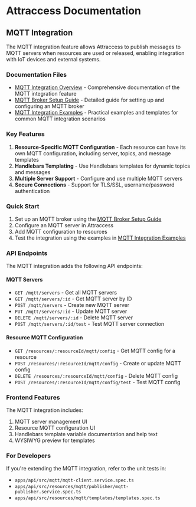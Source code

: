 # Attraccess Documentation

## MQTT Integration

The MQTT integration feature allows Attraccess to publish messages to MQTT servers when resources are used or released, enabling integration with IoT devices and external systems.

### Documentation Files

- [MQTT Integration Overview](./mqtt-integration.md) - Comprehensive documentation of the MQTT integration feature
- [MQTT Broker Setup Guide](./mqtt-setup-guide.md) - Detailed guide for setting up and configuring an MQTT broker
- [MQTT Integration Examples](./mqtt-examples.md) - Practical examples and templates for common MQTT integration scenarios

### Key Features

1. **Resource-Specific MQTT Configuration** - Each resource can have its own MQTT configuration, including server, topics, and message templates
2. **Handlebars Templating** - Use Handlebars templates for dynamic topics and messages
3. **Multiple Server Support** - Configure and use multiple MQTT servers
4. **Secure Connections** - Support for TLS/SSL, username/password authentication

### Quick Start

1. Set up an MQTT broker using the [MQTT Broker Setup Guide](./mqtt-setup-guide.md)
2. Configure an MQTT server in Attraccess
3. Add MQTT configuration to resources
4. Test the integration using the examples in [MQTT Integration Examples](./mqtt-examples.md)

### API Endpoints

The MQTT integration adds the following API endpoints:

#### MQTT Servers

- `GET /mqtt/servers` - Get all MQTT servers
- `GET /mqtt/servers/:id` - Get MQTT server by ID
- `POST /mqtt/servers` - Create new MQTT server
- `PUT /mqtt/servers/:id` - Update MQTT server
- `DELETE /mqtt/servers/:id` - Delete MQTT server
- `POST /mqtt/servers/:id/test` - Test MQTT server connection

#### Resource MQTT Configuration

- `GET /resources/:resourceId/mqtt/config` - Get MQTT config for a resource
- `POST /resources/:resourceId/mqtt/config` - Create or update MQTT config
- `DELETE /resources/:resourceId/mqtt/config` - Delete MQTT config
- `POST /resources/:resourceId/mqtt/config/test` - Test MQTT config

### Frontend Features

The MQTT integration includes:

1. MQTT server management UI
2. Resource MQTT configuration UI
3. Handlebars template variable documentation and help text
4. WYSIWYG preview for templates

### For Developers

If you're extending the MQTT integration, refer to the unit tests in:

- `apps/api/src/mqtt/mqtt-client.service.spec.ts`
- `apps/api/src/resources/mqtt/publisher/mqtt-publisher.service.spec.ts`
- `apps/api/src/resources/mqtt/templates/templates.spec.ts`
